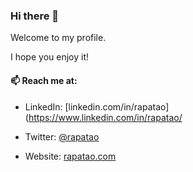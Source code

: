 ### Hi there 👋

Welcome to my profile.

I hope you enjoy it!

#### 📫 Reach me at:

- LinkedIn: [linkedin.com/in/rapatao](https://www.linkedin.com/in/rapatao/

- Twitter: [@rapatao](https://twitter.com/rapatao/)

- Website: [rapatao.com](https://www.rapatao.com/)

<!--
**rapatao/rapatao** is a ✨ _special_ ✨ repository because its `README.md` (this file) appears on your GitHub profile.

Here are some ideas to get you started:

- 🔭 I’m currently working on ...
- 🌱 I’m currently learning ...
- 👯 I’m looking to collaborate on ...
- 🤔 I’m looking for help with ...
- 💬 Ask me about ...
- 📫 How to reach me: ...
- 😄 Pronouns: ...
- ⚡ Fun fact: ...
-->

